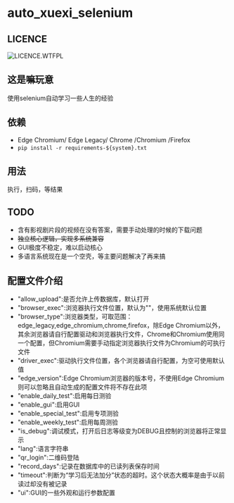 # auto_xuexi_selenium

## LICENCE

![LICENCE.WTFPL](https://img.shields.io/github/license/zhanghua000/auto_xuexi_selenium?logoColor=9cf&style=flat-square "WTFPL LICENCE")  

## 这是嘛玩意

使用selenium自动学习一些人生的经验  

## 依赖

- Edge Chromium/ Edge Legacy/ Chrome /Chromium /Firefox
- `pip install -r requirements-${system}.txt`

## 用法

执行，扫码，等结果  

## TODO

- 含有影视剧片段的视频在没有答案，需要手动处理的时候的下载问题  
- ~~独立核心逻辑，实现多系统兼容~~
- GUI极度不稳定，难以启动核心
- 多语言系统现在是一个空壳，等主要问题解决了再来搞

## 配置文件介绍

- "allow_upload":是否允许上传数据库，默认打开  
- "browser_exec":浏览器执行文件位置，默认为""，使用系统默认位置  
- "browser_type":浏览器类型，可取范围：edge_legacy,edge_chromium,chrome,firefox，除Edge Chromium以外，其余浏览器请自行配置驱动和浏览器执行文件，Chrome和Chromium使用同一个配置，但Chromium需要手动指定浏览器执行文件为Chromium的可执行文件  
- "driver_exec":驱动执行文件位置，各个浏览器请自行配置，为空可使用默认值
- "edge_version":Edge Chromium浏览器的版本号，不使用Edge Chromium则可以忽略且自动生成的配置文件将不存在此项  
- "enable_daily_test":启用每日测验  
- "enable_gui":启用GUI
- "enable_special_test":启用专项测验  
- "enable_weekly_test":启用每周测验  
- "is_debug":调试模式，打开后日志等级变为DEBUG且控制的浏览器将正常显示 
- "lang":语言字符串
- "qr_login":二维码登陆  
- "record_days":记录在数据库中的已读列表保存时间  
- "timeout":判断为“学习后无法加分”状态的超时。这个状态大概率是由于以前读过却没有被记录  
- "ui":GUI的一些外观和运行参数配置
